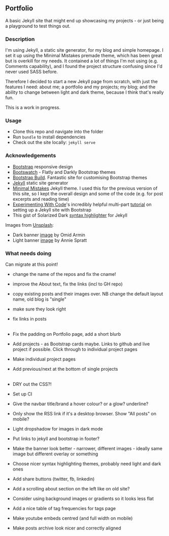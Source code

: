 ## Portfolio
A basic Jekyll site that might end up showcasing my projects - or just being a playground to test things out.

### Description
I'm using Jekyll, a static site generator, for my blog and simple homepage. I set it up using the Minimal Mistakes premade theme, which has been great but is overkill for my needs. It contained a lot of things I'm not using (e.g. Comments capability), and I found the project structure confusing since I'd never used SASS before.  

Therefore I decided to start a new Jekyll page from scratch, with just the features I need: about me; a portfolio and my projects; my blog; and the ability to change between light and dark theme, because I think that's really fun.    

This is a work in progress.

### Usage
* Clone this repo and navigate into the folder
* Run `bundle` to install dependencies
* Check out the site locally: `jekyll serve`

### Acknowledgements
* [Bootstrap](https://getbootstrap.com/) responsive design
* [Bootswatch](https://bootswatch.com/) - Flatly and Darkly Bootstrap themes
* [Bootstrap Build](https://bootstrap.build). Fantastic site for customising Bootstrap themes
* [Jekyll](https://jekyllrb.com/) static site generator
* [Minimal Mistakes](https://github.com/mmistakes/minimal-mistakes) Jekyll theme. I used this for the previous version of this site, so I kept the overall design and some of the code (e.g. for post excerpts and reading time)
* [Experimenting With Code](https://experimentingwithcode.com)'s incredibly helpful multi-part [tutorial](https://experimentingwithcode.com/creating-a-jekyll-blog-with-bootstrap-4-and-sass-part-1/) on setting up a Jekyll site with Bootstrap
* This gist of Solarized Dark [syntax highlighter](https://gist.githubusercontent.com/nicolashery/5765395/raw/80abaa1791271466393e8264f286c1eb9240d059/solarized-dark.css) for Jekyll

Images from [Unsplash](https://unsplash.com/):
* Dark banner [image](https://unsplash.com/photos/EQqHRrvDG-Y) by Omid Armin
* Light banner [image](https://unsplash.com/photos/jhw1cRdWkEI) by Annie Spratt

### What needs doing
Can migrate at this point!  
* change the name of the repos and fix the cname!
* improve the About text, fix the links (incl to GH repo)
* copy existing posts and their images over. NB change the default layout name, old blog is "single"
* make sure they look right
* fix links in posts
<br/><br/>
  
* Fix the padding on Portfolio page, add a short blurb
* Add projects - as Bootstrap cards maybe. Links to github and live project if possible. Click through to individual project pages
* Make individual project pages
* Add previous/next at the bottom of single projects
<br/><br/>
  
* DRY out the CSS?!
* Set up CI
* Give the navbar title/brand a hover colour? or a glow? underline?
* Only show the RSS link if it's a desktop browser. Show "All posts" on mobile?
* Light dropshadow for images in dark mode
* Put links to jekyll and bootstrap in footer?
* Make the banner look better - narrower, different images - ideally same image but different overlay or something
* Choose nicer syntax highlighting themes, probably need light and dark ones
* Add share buttons (twitter, fb, linkedin)
* Add a scrolling about section on the left like on old site?
* Consider using background images or gradients so it looks less flat
* Add a nice table of tag frequencies for tags page
* Make youtube embeds centred (and full width on mobile)
* Make posts archive look nicer and correctly aligned
